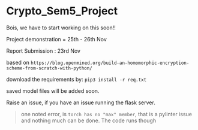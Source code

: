 # Crypto_Sem5_Project

Bois, we have to start working on this soon!!

Project demonstration = 25th - 26th Nov

Report Submission : 23rd Nov

based on ``` https://blog.openmined.org/build-an-homomorphic-encryption-scheme-from-scratch-with-python/ ```


download the requirements by: ``` pip3 install -r req.txt ```

saved model files will be added soon.

Raise an issue, if you have an issue running the flask server.
> one noted error, is ``` torch has no "max" member ```, that is a pylinter issue and nothing much can be done. The code runs though
